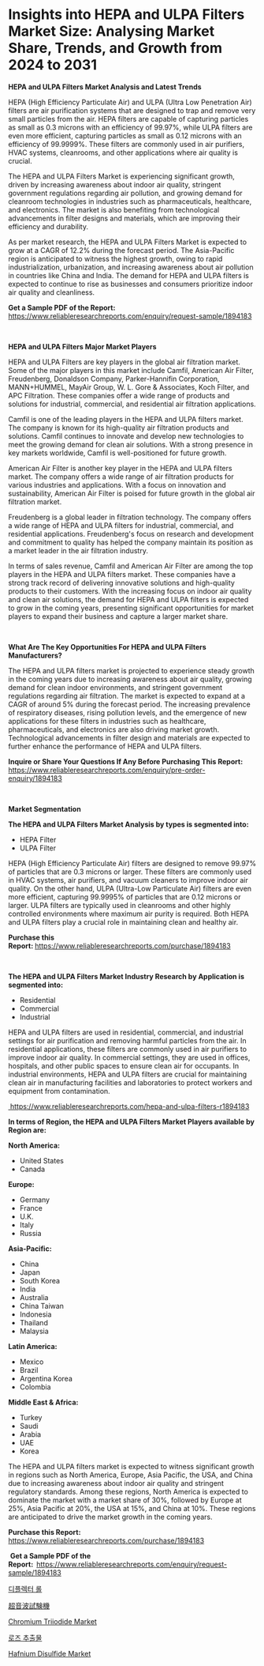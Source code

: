 <p><h1>Insights into HEPA and ULPA Filters Market Size: Analysing Market Share, Trends, and Growth from 2024 to 2031</h1></p><p><strong>HEPA and ULPA Filters Market Analysis and Latest Trends</strong></p>
<p><p>HEPA (High Efficiency Particulate Air) and ULPA (Ultra Low Penetration Air) filters are air purification systems that are designed to trap and remove very small particles from the air. HEPA filters are capable of capturing particles as small as 0.3 microns with an efficiency of 99.97%, while ULPA filters are even more efficient, capturing particles as small as 0.12 microns with an efficiency of 99.9999%. These filters are commonly used in air purifiers, HVAC systems, cleanrooms, and other applications where air quality is crucial.</p><p>The HEPA and ULPA Filters Market is experiencing significant growth, driven by increasing awareness about indoor air quality, stringent government regulations regarding air pollution, and growing demand for cleanroom technologies in industries such as pharmaceuticals, healthcare, and electronics. The market is also benefiting from technological advancements in filter designs and materials, which are improving their efficiency and durability.</p><p>As per market research, the HEPA and ULPA Filters Market is expected to grow at a CAGR of 12.2% during the forecast period. The Asia-Pacific region is anticipated to witness the highest growth, owing to rapid industrialization, urbanization, and increasing awareness about air pollution in countries like China and India. The demand for HEPA and ULPA filters is expected to continue to rise as businesses and consumers prioritize indoor air quality and cleanliness.</p></p>
<p><strong>Get a Sample PDF of the Report:&nbsp;</strong> <a href="https://www.reliableresearchreports.com/enquiry/request-sample/1894183">https://www.reliableresearchreports.com/enquiry/request-sample/1894183</a></p>
<p>&nbsp;</p>
<p><strong>HEPA and ULPA Filters Major Market Players</strong></p>
<p><p>HEPA and ULPA Filters are key players in the global air filtration market. Some of the major players in this market include Camfil, American Air Filter, Freudenberg, Donaldson Company, Parker-Hannifin Corporation, MANN+HUMMEL, MayAir Group, W. L. Gore & Associates, Koch Filter, and APC Filtration. These companies offer a wide range of products and solutions for industrial, commercial, and residential air filtration applications.</p><p>Camfil is one of the leading players in the HEPA and ULPA filters market. The company is known for its high-quality air filtration products and solutions. Camfil continues to innovate and develop new technologies to meet the growing demand for clean air solutions. With a strong presence in key markets worldwide, Camfil is well-positioned for future growth.</p><p>American Air Filter is another key player in the HEPA and ULPA filters market. The company offers a wide range of air filtration products for various industries and applications. With a focus on innovation and sustainability, American Air Filter is poised for future growth in the global air filtration market.</p><p>Freudenberg is a global leader in filtration technology. The company offers a wide range of HEPA and ULPA filters for industrial, commercial, and residential applications. Freudenberg's focus on research and development and commitment to quality has helped the company maintain its position as a market leader in the air filtration industry.</p><p>In terms of sales revenue, Camfil and American Air Filter are among the top players in the HEPA and ULPA filters market. These companies have a strong track record of delivering innovative solutions and high-quality products to their customers. With the increasing focus on indoor air quality and clean air solutions, the demand for HEPA and ULPA filters is expected to grow in the coming years, presenting significant opportunities for market players to expand their business and capture a larger market share.</p></p>
<p>&nbsp;</p>
<p><strong>What Are The Key Opportunities For HEPA and ULPA Filters Manufacturers?</strong></p>
<p><p>The HEPA and ULPA filters market is projected to experience steady growth in the coming years due to increasing awareness about air quality, growing demand for clean indoor environments, and stringent government regulations regarding air filtration. The market is expected to expand at a CAGR of around 5% during the forecast period. The increasing prevalence of respiratory diseases, rising pollution levels, and the emergence of new applications for these filters in industries such as healthcare, pharmaceuticals, and electronics are also driving market growth. Technological advancements in filter design and materials are expected to further enhance the performance of HEPA and ULPA filters.</p></p>
<p><strong>Inquire or Share Your Questions If Any Before Purchasing This Report:</strong> <a href="https://www.reliableresearchreports.com/enquiry/pre-order-enquiry/1894183">https://www.reliableresearchreports.com/enquiry/pre-order-enquiry/1894183</a></p>
<p>&nbsp;</p>
<p><strong>Market Segmentation</strong></p>
<p><strong>The HEPA and ULPA Filters Market Analysis by types is segmented into:</strong></p>
<p><ul><li>HEPA Filter</li><li>ULPA Filter</li></ul></p>
<p><p>HEPA (High Efficiency Particulate Air) filters are designed to remove 99.97% of particles that are 0.3 microns or larger. These filters are commonly used in HVAC systems, air purifiers, and vacuum cleaners to improve indoor air quality. On the other hand, ULPA (Ultra-Low Particulate Air) filters are even more efficient, capturing 99.9995% of particles that are 0.12 microns or larger. ULPA filters are typically used in cleanrooms and other highly controlled environments where maximum air purity is required. Both HEPA and ULPA filters play a crucial role in maintaining clean and healthy air.</p></p>
<p><strong>Purchase this Report:&nbsp;</strong><a href="https://www.reliableresearchreports.com/purchase/1894183">https://www.reliableresearchreports.com/purchase/1894183</a></p>
<p>&nbsp;</p>
<p><strong>The HEPA and ULPA Filters Market Industry Research by Application is segmented into:</strong></p>
<p><ul><li>Residential</li><li>Commercial</li><li>Industrial</li></ul></p>
<p><p>HEPA and ULPA filters are used in residential, commercial, and industrial settings for air purification and removing harmful particles from the air. In residential applications, these filters are commonly used in air purifiers to improve indoor air quality. In commercial settings, they are used in offices, hospitals, and other public spaces to ensure clean air for occupants. In industrial environments, HEPA and ULPA filters are crucial for maintaining clean air in manufacturing facilities and laboratories to protect workers and equipment from contamination.</p></p>
<p><a href="https://www.reliableresearchreports.com/hepa-and-ulpa-filters-r1894183">&nbsp;https://www.reliableresearchreports.com/hepa-and-ulpa-filters-r1894183</a></p>
<p><strong>In terms of Region, the HEPA and ULPA Filters Market Players available by Region are:</strong></p>
<p>
    <p> <strong> North America: </strong>
        <ul>
            <li>United States</li>
            <li>Canada</li>
        </ul>
        </p> 
    <p> <strong> Europe: </strong>
        <ul>
            <li>Germany</li>
            <li>France</li>
            <li>U.K.</li>
            <li>Italy</li>
            <li>Russia</li>
        </ul>
        </p> 
    <p> <strong> Asia-Pacific: </strong>
        <ul>
            <li>China</li>
            <li>Japan</li>
            <li>South Korea</li>
            <li>India</li>
            <li>Australia</li>
            <li>China Taiwan</li>
            <li>Indonesia</li>
            <li>Thailand</li>
            <li>Malaysia</li>
        </ul>
        </p> 
    <p> <strong> Latin America: </strong>
        <ul>
            <li>Mexico</li>
            <li>Brazil</li>
            <li>Argentina Korea</li>
            <li>Colombia</li>
        </ul>
        </p> 
    <p> <strong> Middle East & Africa: </strong>
        <ul>
            <li>Turkey</li>
            <li>Saudi</li>
            <li>Arabia</li>
            <li>UAE</li>
            <li>Korea</li>
        </ul>
    </p>
    </p>
<p><p>The HEPA and ULPA filters market is expected to witness significant growth in regions such as North America, Europe, Asia Pacific, the USA, and China due to increasing awareness about indoor air quality and stringent regulatory standards. Among these regions, North America is expected to dominate the market with a market share of 30%, followed by Europe at 25%, Asia Pacific at 20%, the USA at 15%, and China at 10%. These regions are anticipated to drive the market growth in the coming years.</p></p>
<p><strong>Purchase this Report: </strong><a href="https://www.reliableresearchreports.com/purchase/1894183">https://www.reliableresearchreports.com/purchase/1894183</a></p>
<p>&nbsp;<strong>Get a Sample PDF of the Report:&nbsp;&nbsp;</strong><a href="https://www.reliableresearchreports.com/enquiry/request-sample/1894183">https://www.reliableresearchreports.com/enquiry/request-sample/1894183</a></p>
<p><strong></strong></p>
<p><p><a href="https://github.com/vsr06p4p49/Market-Research-Report-List-1/blob/main/896533330275.md">디플렉터 롤</a></p><p><a href="https://github.com/ReganWisoky2023/Market-Research-Report-List-1/blob/main/266900333022.md">超音波試験機</a></p><p><a href="https://issuu.com/reportprime-2/docs/chromium-triiodide-market-size-2030.pptx">Chromium Triiodide Market</a></p><p><a href="https://medium.com/@dulcewisozk/%EC%9E%A5%EB%AF%B8-%EC%B6%94%EC%B6%9C%EB%AC%BC-%EC%8B%9C%EC%9E%A5%EC%9D%80-%EC%8B%9C%EC%9E%A5-%EC%A0%90%EC%9C%A0%EC%9C%A8-%EC%8B%9C%EC%9E%A5-%ED%8A%B8%EB%A0%8C%EB%93%9C-%EB%B0%8F-%EC%8B%9C%EC%9E%A5-%EC%84%B1%EC%9E%A5%EC%97%90-%EA%B4%80%ED%95%9C-%EC%A0%95%EB%B3%B4%EB%A5%BC-%EC%A0%9C%EA%B3%B5%ED%95%A9%EB%8B%88%EB%8B%A4-e43570244f04">로즈 추출물</a></p><p><a href="https://issuu.com/reportprime-2/docs/hafnium-disulfide-market-size-2030.pptx">Hafnium Disulfide Market</a></p></p>